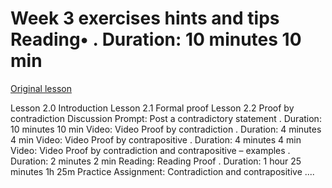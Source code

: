 # Week 3 exercises hints and tips Reading• . Duration: 10 minutes 10 min

[Original lesson](https://www.coursera.org/learn/uol-fundamentals-of-computer-science/supplement/o7mHl/week-3-exercises-hints-and-tips)

Lesson 2.0 Introduction Lesson 2.1 Formal proof Lesson 2.2 Proof by contradiction Discussion Prompt: Post a contradictory statement . Duration: 10 minutes 10 min Video: Video Proof by contradiction . Duration: 4 minutes 4 min Video: Video Proof by contrapositive . Duration: 4 minutes 4 min Video: Video Proof by contradiction and contrapositive – examples . Duration: 2 minutes 2 min Reading: Reading Proof . Duration: 1 hour 25 minutes 1h 25m Practice Assignment: Contradiction and contrapositive ....

